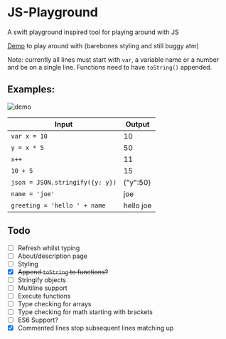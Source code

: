 # JS-Playground
A swift playground inspired tool for playing around with JS

[Demo](http://rossmackay.co/JS-Playground/) to play around with (barebones styling and still buggy atm)

Note: currently all lines must start with `var`, a variable name or a number and be on a single line. Functions need to have `toString()` appended.

## Examples:
![demo](https://cloud.githubusercontent.com/assets/2717635/7338316/4085acac-ec40-11e4-90f3-258d71db0feb.gif)

Input                            | Output
-------------------------------- | -------------
`var x = 10`                     | 10
`y = x * 5`                      | 50
`x++`                            | 11
`10 + 5`                         | 15
`json = JSON.stringify({y: y})`  | {"y":50}
`name = 'joe'`                   | joe
`greeting = 'hello ' + name`     | hello joe

## Todo
- [ ] Refresh whilst typing
- [ ] About/description page
- [ ] Styling
- [x] ~~Append `toString` to functions?~~
- [ ] Stringify objects
- [ ] Multiline support
- [ ] Execute functions
- [ ] Type checking for arrays
- [ ] Type checking for math starting with brackets
- [ ] ES6 Support?
- [x] Commented lines stop subsequent lines matching up
